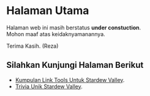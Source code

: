 # Halaman Utama

Halaman web ini masih berstatus **under constuction**.<br>
Mohon maaf atas keidaknyamanannya.

Terima Kasih. (Reza)

## Silahkan Kunjungi Halaman Berikut
- [Kumpulan Link Tools Untuk Stardew Valley](https://main.barengreza.my.id/content/howto/stardewvalley/kltusv/).
- [Trivia Unik Stardew Valley](https://main.barengreza.my.id/content/fyi/stardewvalley/tusv/).
